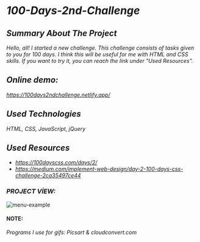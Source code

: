 # *100-Days-2nd-Challenge*

## *Summary About The Project*
*Hello, all! 
I started a new challenge. This challenge consists of tasks given to you for 100 days. I think this will be useful for me with HTML and CSS skills. If you want to try it, you can reach the link under "Used Resources".*

## *Online demo:*
*https://100days2ndchallenge.netlify.app/*

## *Used Technologies*
*HTML, CSS, JavaScript, jQuery*

## *Used Resources*
* *https://100dayscss.com/days/2/*
* *https://medium.com/implement-web-design/day-2-100-days-css-challenge-2ca35497ce44*

### *PROJECT VİEW:*

![menu-example](https://user-images.githubusercontent.com/63058707/135491467-3d1221ca-ef53-40dd-9a2f-38783982332b.gif)


#### NOTE: 

*Programs I use for gifs: Picsart & cloudconvert.com*


